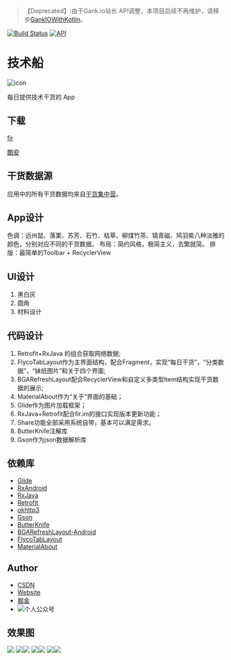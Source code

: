 > 【Deprecated】:由于Gank.io站长 API调整，本项目后续不再维护，请移步[GankIOWithKotlin](https://github.com/onlyloveyd/GankIOWithKotlin)。

[![Build Status](https://travis-ci.org/onlyloveyd/GankIOClient.svg?branch=master)](https://travis-ci.org/onlyloveyd/GankIOClient) [![API](https://img.shields.io/badge/API-21%2B-brightgreen.svg?style=flat)](https://android-arsenal.com/api?level=21)
# 技术船
![icon](/app/src/main/res/mipmap-xxhdpi/ic_launcher.png "")

每日提供技术干货的 App

## 下载
[fir](https://fir.im/md5y)

[酷安](http://www.coolapk.com/apk/onlyloveyd.com.gankioclient)

## 干货数据源
应用中的所有干货数据均来自[干货集中营](http://gank.io/)。

## App设计
色调：远州鼠、落栗、苏芳、石竹、枯草、柳煤竹茶、锖青磁、鸠羽紫八种淡雅的颜色，分别对应不同的干货数据。
布局：简约风格，极简主义，去繁就简。
排版：最简单的Toolbar + RecyclerView

## UI设计
1. 黑白灰
2. 圆角
3. 材料设计

## 代码设计
1. Retrofit+RxJava 的组合获取网络数据;
2. FlycoTabLayout作为主界面结构，配合Fragment，实现“每日干货”，“分类数据”，“妹纸图片”和关于四个界面;
3. BGARefreshLayout配合RecyclerView和自定义多类型Item结构实现干货数据的展示;
4. MaterialAbout作为“关于”界面的基础；
5. Glide作为图片加载框架；
6. RxJava+Retrofit配合fir.im的接口实现版本更新功能；
7. Share功能全部采用系统自带，基本可以满足需求。
8. ButterKnife注解库
9. Gson作为json数据解析库


## 依赖库
* [Glide](https://github.com/bumptech/glide)
* [RxAndroid](https://github.com/ReactiveX/RxAndroid)
* [RxJava](https://github.com/ReactiveX/RxJava)
* [Retrofit](https://github.com/square/retrofit)
* [okhttp3](https://github.com/square/okhttp)
* [Gson](https://github.com/google/gson)
* [ButterKnife](https://github.com/JakeWharton/butterknife)
* [BGARefreshLayout-Android](https://github.com/bingoogolapple/BGARefreshLayout-Android)
* [FlycoTabLayout](https://github.com/H07000223/FlycoTabLayout)
* [MaterialAbout](https://github.com/jrvansuita/MaterialAbout)


## Author
* [CSDN](http://blog.csdn.net/poorkick)
* [Website](http://www.onlyloveyd.cn/)
* [掘金](https://juejin.im/user/583e860867f356006bbedb90)
* ![个人公众号](/app/src/main/res/mipmap-xxhdpi/qrcode.jpg "")

## 效果图
![](/screenshot/Screenshot_20170510-093046.png)
![](/screenshot/Screenshot_20170510-093056.png)![](/screenshot/Screenshot_20170510-093102.png)
![](/screenshot/Screenshot_20170510-093108.png)![](/screenshot/Screenshot_20170510-093123.png)
![](/screenshot/Screenshot_20170510-093130.png)![](/screenshot/Screenshot_20170510-093150.png)

